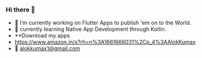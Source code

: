 ### Hi there 👋


- 🔭 I’m currently working on Flutter Apps to publish 'em on to the World.
- 🌱 currently learning Native App Development through Kotlin.
- **Download my apps 
-  https://www.amazon.in/s?rh=n%3A1661666031%2Cp_4%3AAlokKumax
- 📱  alokkumax1@gmail.com
